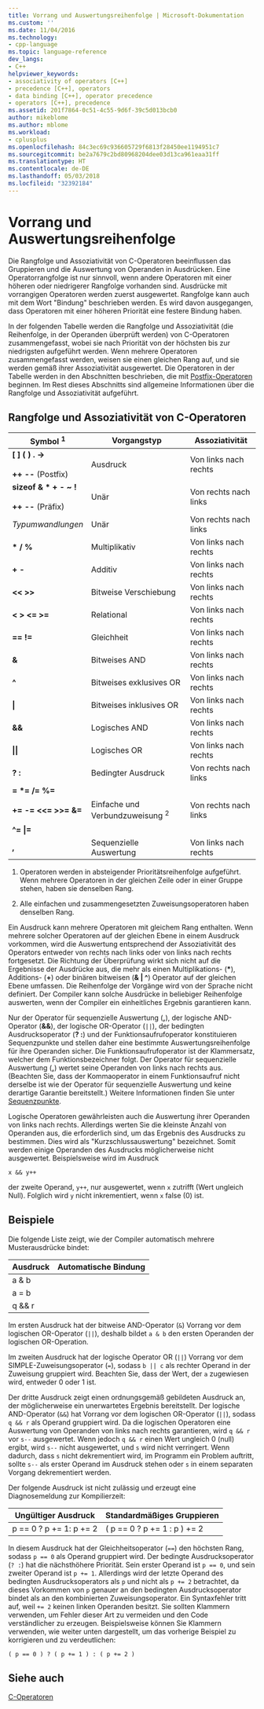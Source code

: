 ```yaml
---
title: Vorrang und Auswertungsreihenfolge | Microsoft-Dokumentation
ms.custom: ''
ms.date: 11/04/2016
ms.technology:
- cpp-language
ms.topic: language-reference
dev_langs:
- C++
helpviewer_keywords:
- associativity of operators [C++]
- precedence [C++], operators
- data binding [C++], operator precedence
- operators [C++], precedence
ms.assetid: 201f7864-0c51-4c55-9d6f-39c5d013bcb0
author: mikeblome
ms.author: mblome
ms.workload:
- cplusplus
ms.openlocfilehash: 84c3ec69c936605729f6813f28450ee1194951c7
ms.sourcegitcommit: be2a7679c2bd80968204dee03d13ca961eaa31ff
ms.translationtype: HT
ms.contentlocale: de-DE
ms.lasthandoff: 05/03/2018
ms.locfileid: "32392184"
---
```

# <a name="precedence-and-order-of-evaluation"></a>Vorrang und Auswertungsreihenfolge
Die Rangfolge und Assoziativität von C-Operatoren beeinflussen das Gruppieren und die Auswertung von Operanden in Ausdrücken. Eine Operatorrangfolge ist nur sinnvoll, wenn andere Operatoren mit einer höheren oder niedrigerer Rangfolge vorhanden sind. Ausdrücke mit vorrangigen Operatoren werden zuerst ausgewertet. Rangfolge kann auch mit dem Wort "Bindung" beschrieben werden. Es wird davon ausgegangen, dass Operatoren mit einer höheren Priorität eine festere Bindung haben.  
  
 In der folgenden Tabelle werden die Rangfolge und Assoziativität (die Reihenfolge, in der Operanden überprüft werden) von C-Operatoren zusammengefasst, wobei sie nach Priorität von der höchsten bis zur niedrigsten aufgeführt werden. Wenn mehrere Operatoren zusammengefasst werden, weisen sie einen gleichen Rang auf, und sie werden gemäß ihrer Assoziativität ausgewertet. Die Operatoren in der Tabelle werden in den Abschnitten beschrieben, die mit [Postfix-Operatoren](../c-language/postfix-operators.md) beginnen. Im Rest dieses Abschnitts sind allgemeine Informationen über die Rangfolge und Assoziativität aufgeführt.  
  
## <a name="precedence-and-associativity-of-c-operators"></a>Rangfolge und Assoziativität von C-Operatoren  
  
|Symbol <sup>1</sup>|Vorgangstyp|Assoziativität|  
|-------------|-----------------------|-------------------|  
|**\[ ] ( ) . ->**<br /><br />**++** **--** (Postfix)|Ausdruck|Von links nach rechts|  
**sizeof & \* + - ~ !**<br /><br />**++ --** (Präfix)|Unär|Von rechts nach links|  
|*Typumwandlungen*|Unär|Von rechts nach links|  
|**\* / %**|Multiplikativ|Von links nach rechts|  
|**+ -**|Additiv|Von links nach rechts|  
|**\<\< >>**|Bitweise Verschiebung|Von links nach rechts|  
|**\< > \<= >=**|Relational|Von links nach rechts|  
|**== !=**|Gleichheit|Von links nach rechts|  
|**&**|Bitweises AND|Von links nach rechts|  
|**^**|Bitweises exklusives OR|Von links nach rechts|  
|**&#124;**|Bitweises inklusives OR|Von links nach rechts|  
|**&&**|Logisches AND|Von links nach rechts|  
|**&#124;&#124;**|Logisches OR|Von links nach rechts|  
|**? :**|Bedingter Ausdruck|Von rechts nach links|  
|**= \*= /= %=**<br /><br /> **+= -= \<\<= >>= &=**<br /><br /> **^= &#124;=**|Einfache und Verbundzuweisung <sup>2</sup>|Von rechts nach links|  
|**,**|Sequenzielle Auswertung|Von links nach rechts|  
  
 1. Operatoren werden in absteigender Prioritätsreihenfolge aufgeführt. Wenn mehrere Operatoren in der gleichen Zeile oder in einer Gruppe stehen, haben sie denselben Rang.  
  
 2. Alle einfachen und zusammengesetzten Zuweisungsoperatoren haben denselben Rang.  
  
 Ein Ausdruck kann mehrere Operatoren mit gleichem Rang enthalten. Wenn mehrere solcher Operatoren auf der gleichen Ebene in einem Ausdruck vorkommen, wird die Auswertung entsprechend der Assoziativität des Operators entweder von rechts nach links oder von links nach rechts fortgesetzt. Die Richtung der Überprüfung wirkt sich nicht auf die Ergebnisse der Ausdrücke aus, die mehr als einen Multiplikations- (**\***), Additions- (**+**) oder binären bitweisen (**& &#124; ^**) Operator auf der gleichen Ebene umfassen. Die Reihenfolge der Vorgänge wird von der Sprache nicht definiert. Der Compiler kann solche Ausdrücke in beliebiger Reihenfolge auswerten, wenn der Compiler ein einheitliches Ergebnis garantieren kann.  
  
 Nur der Operator für sequenzielle Auswertung (**,**), der logische AND-Operator (**&&**), der logische OR-Operator (`||`), der bedingten Ausdrucksoperator (**? :**) und der Funktionsaufrufoperator konstituieren Sequenzpunkte und stellen daher eine bestimmte Auswertungsreihenfolge für ihre Operanden sicher. Die Funktionsaufrufoperator ist der Klammersatz, welcher dem Funktionsbezeichner folgt. Der Operator für sequenzielle Auswertung (**,**) wertet seine Operanden von links nach rechts aus. (Beachten Sie, dass der Kommaoperator in einem Funktionsaufruf nicht derselbe ist wie der Operator für sequenzielle Auswertung und keine derartige Garantie bereitstellt.) Weitere Informationen finden Sie unter [Sequenzpunkte](../c-language/c-sequence-points.md).  
  
 Logische Operatoren gewährleisten auch die Auswertung ihrer Operanden von links nach rechts. Allerdings werten Sie die kleinste Anzahl von Operanden aus, die erforderlich sind, um das Ergebnis des Ausdrucks zu bestimmen. Dies wird als "Kurzschlussauswertung" bezeichnet. Somit werden einige Operanden des Ausdrucks möglicherweise nicht ausgewertet. Beispielsweise wird im Ausdruck  
  
`x && y++`  
  
 der zweite Operand, `y++`, nur ausgewertet, wenn `x` zutrifft (Wert ungleich Null). Folglich wird `y` nicht inkrementiert, wenn `x` false (0) ist.  
  
## <a name="examples"></a>Beispiele
  
 Die folgende Liste zeigt, wie der Compiler automatisch mehrere Musterausdrücke bindet:  

|Ausdruck|Automatische Bindung|  
|----------------|-----------------------|  
|a & b || c|(a & b) || c|  
|a = b || c|a = (b || c)|  
|q && r || s--|(q && r) || s--|  

 Im ersten Ausdruck hat der bitweise AND-Operator (`&`) Vorrang vor dem logischen OR-Operator (`||`), deshalb bildet `a & b` den ersten Operanden der logischen OR-Operation.  
  
 Im zweiten Ausdruck hat der logische Operator OR (`||`) Vorrang vor dem SIMPLE-Zuweisungsoperator (`=`), sodass `b || c` als rechter Operand in der Zuweisung gruppiert wird. Beachten Sie, dass der Wert, der `a` zugewiesen wird, entweder 0 oder 1 ist.  
  
 Der dritte Ausdruck zeigt einen ordnungsgemäß gebildeten Ausdruck an, der möglicherweise ein unerwartetes Ergebnis bereitstellt. Der logische AND-Operator (`&&`) hat Vorrang vor dem logischen OR-Operator (`||`), sodass `q && r` als Operand gruppiert wird. Da die logischen Operatoren eine Auswertung von Operanden von links nach rechts garantieren, wird `q && r` vor `s--` ausgewertet. Wenn jedoch `q && r` einen Wert ungleich 0 (null) ergibt, wird `s--` nicht ausgewertet, und `s` wird nicht verringert. Wenn dadurch, dass `s` nicht dekrementiert wird, im Programm ein Problem auftritt, sollte `s--` als erster Operand im Ausdruck stehen oder `s` in einem separaten Vorgang dekrementiert werden.  
  
 Der folgende Ausdruck ist nicht zulässig und erzeugt eine Diagnosemeldung zur Kompilierzeit:  
  
|Ungültiger Ausdruck|Standardmäßiges Gruppieren|  
|------------------------|----------------------|  
|p == 0 ? p += 1: p += 2|( p == 0 ? p += 1 : p ) += 2|  
  
 In diesem Ausdruck hat der Gleichheitsoperator (`==`) den höchsten Rang, sodass `p == 0` als Operand gruppiert wird. Der bedingte Ausdrucksoperator (`? :`) hat die nächsthöhere Priorität. Sein erster Operand ist `p == 0`, und sein zweiter Operand ist `p += 1`. Allerdings wird der letzte Operand des bedingten Ausdrucksoperators als `p` und nicht als `p += 2` betrachtet, da dieses Vorkommen von `p` genauer an den bedingten Ausdrucksoperator bindet als an den kombinierten Zuweisungsoperator. Ein Syntaxfehler tritt auf, weil `+= 2` keinen linken Operanden besitzt. Sie sollten Klammern verwenden, um Fehler dieser Art zu vermeiden und den Code verständlicher zu erzeugen. Beispielsweise können Sie Klammern verwenden, wie weiter unten dargestellt, um das vorherige Beispiel zu korrigieren und zu verdeutlichen:  
  
`( p == 0 ) ? ( p += 1 ) : ( p += 2 )`  
  
## <a name="see-also"></a>Siehe auch  
 [C-Operatoren](../c-language/c-operators.md)
